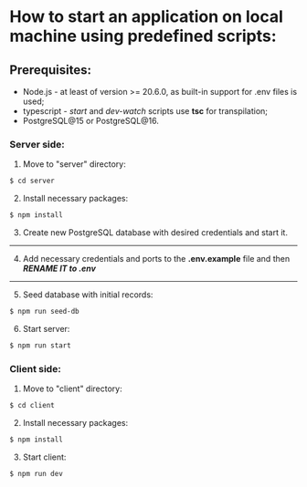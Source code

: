 # How to start an application on local machine using predefined scripts:

## Prerequisites:

- Node.js - at least of version >= 20.6.0, as built-in support for .env files is used;
- typescript - _start_ and _dev-watch_ scripts use **tsc** for transpilation;
- PostgreSQL@15 or PostgreSQL@16.

### Server side:

1. Move to "server" directory:

```bash
$ cd server
```

2. Install necessary packages:

```bash
$ npm install
```

3. Create new PostgreSQL database with desired credentials and start it.

***

4. Add necessary credentials and ports to the **.env.example** file and then ***RENAME IT to .env***

***

5. Seed database with initial records:

```bash
$ npm run seed-db
```

6. Start server:

```bash
$ npm run start
```

### Client side:

1. Move to "client" directory:

```bash
$ cd client
```

2. Install necessary packages:

```bash
$ npm install
```

3. Start client:

```bash
$ npm run dev
```
